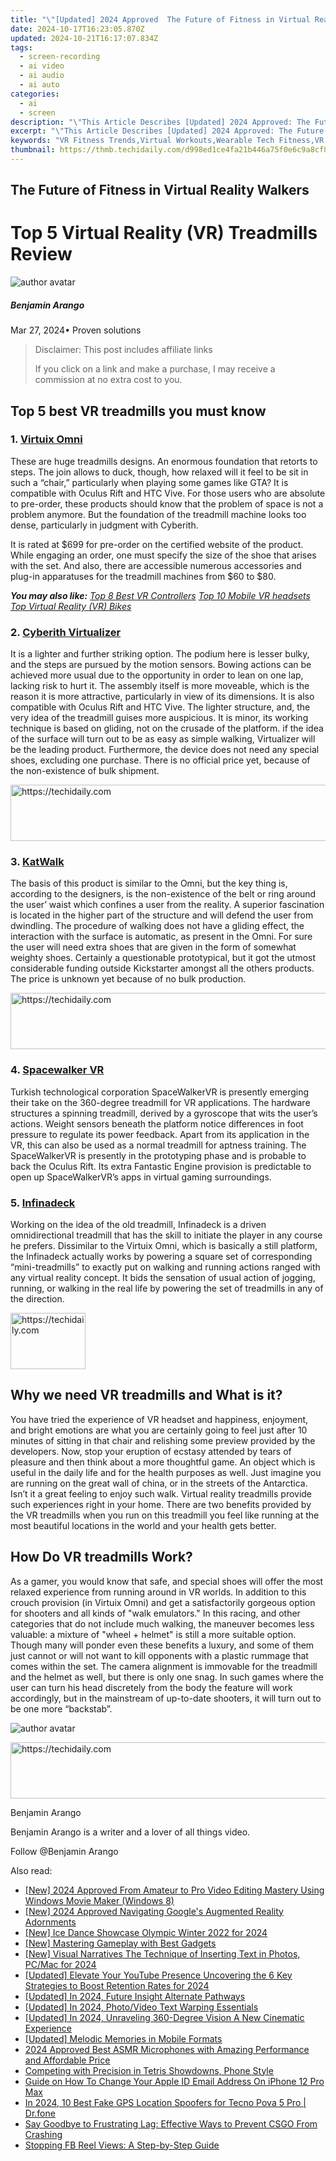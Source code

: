 ```yaml
---
title: "\"[Updated] 2024 Approved  The Future of Fitness in Virtual Reality Walkers\""
date: 2024-10-17T16:23:05.870Z
updated: 2024-10-21T16:17:07.834Z
tags: 
  - screen-recording
  - ai video
  - ai audio
  - ai auto
categories: 
  - ai
  - screen
description: "\"This Article Describes [Updated] 2024 Approved: The Future of Fitness in Virtual Reality Walkers\""
excerpt: "\"This Article Describes [Updated] 2024 Approved: The Future of Fitness in Virtual Reality Walkers\""
keywords: "VR Fitness Trends,Virtual Workouts,Wearable Tech Fitness,VR Walking Gears,Future Fitness Technology,Immersive Exercise Platforms,Fitness in Virtual Space"
thumbnail: https://thmb.techidaily.com/d998ed1ce4fa21b446a75f0e6c9a8cf84aeb11cbd732d7f1223ebbfd05a07e14.jpg
---
```


## The Future of Fitness in Virtual Reality Walkers

# Top 5 Virtual Reality (VR) Treadmills Review

![author avatar](https://images.wondershare.com/filmora/article-images/benjamin-arango-author.jpg)

##### Benjamin Arango

 Mar 27, 2024• Proven solutions

>  Disclaimer: This post includes affiliate links
>
>  If you click on a link and make a purchase, I may receive a commission at no extra cost to you.
>

## Top 5 best VR treadmills you must know

### 1\. [Virtuix Omni](http://www.virtuix.com/)

These are huge treadmills designs. An enormous foundation that retorts to steps. The join allows to duck, though, how relaxed will it feel to be sit in such a “chair,” particularly when playing some games like GTA? It is compatible with Oculus Rift and HTC Vive. For those users who are absolute to pre-order, these products should know that the problem of space is not a problem anymore. But the foundation of the treadmill machine looks too dense, particularly in judgment with Cyberith.

It is rated at $699 for pre-order on the certified website of the product. While engaging an order, one must specify the size of the shoe that arises with the set. And also, there are accessible numerous accessories and plug-in apparatuses for the treadmill machines from $60 to $80.

 **_You may also like:_**
_[Top 8 Best VR Controllers](https://tools.techidaily.com/wondershare/filmora/download/)_
_[Top 10 Mobile VR headsets](https://tools.techidaily.com/wondershare/filmora/download/)_
_[Top Virtual Reality (VR) Bikes](https://tools.techidaily.com/wondershare/filmora/download/)_

### 2\. [Cyberith Virtualizer](http://cyberith.com/product/)

It is a lighter and further striking option. The podium here is lesser bulky, and the steps are pursued by the motion sensors. Bowing actions can be achieved more usual due to the opportunity in order to lean on one lap, lacking risk to hurt it. The assembly itself is more moveable, which is the reason it is more attractive, particularly in view of its dimensions. It is also compatible with Oculus Rift and HTC Vive. The lighter structure, and, the very idea of the treadmill guises more auspicious. It is minor, its working technique is based on gliding, not on the crusade of the platform. if the idea of the surface will turn out to be as easy as simple walking, Virtualizer will be the leading product. Furthermore, the device does not need any special shoes, excluding one purchase. There is no official price yet, because of the non-existence of bulk shipment.

<!-- affiliate ads begin -->
<a href="https://united.elfm.net/c/5597632/2139563/4704" target="_top" id="2139563">
  <img src="//a.impactradius-go.com/display-ad/4704-2139563" border="0" alt="https://techidaily.com" width="728" height="90"/>
</a>
<img height="0" width="0" src="https://united.elfm.net/i/5597632/2139563/4704" style="position:absolute;visibility:hidden;" border="0" />
<!-- affiliate ads end -->

### 3\. [KatWalk](https://www.kickstarter.com/projects/katvr/kat-walk-a-new-virtual-reality-locomotion-device)

The basis of this product is similar to the Omni, but the key thing is, according to the designers, is the non-existence of the belt or ring around the user’ waist which confines a user from the reality. A superior fascination is located in the higher part of the structure and will defend the user from dwindling. The procedure of walking does not have a gliding effect, the interaction with the surface is automatic, as present in the Omni. For sure the user will need extra shoes that are given in the form of somewhat weighty shoes. Certainly a questionable prototypical, but it got the utmost considerable funding outside Kickstarter amongst all the others products. The price is unknown yet because of no bulk production.

<!-- affiliate ads begin -->
<a href="https://versadesk.pxf.io/c/5597632/1828647/21290" target="_top" id="1828647">
  <img src="//a.impactradius-go.com/display-ad/21290-1828647" border="0" alt="https://techidaily.com" width="728" height="90"/>
</a>
<img height="0" width="0" src="https://versadesk.pxf.io/i/5597632/1828647/21290" style="position:absolute;visibility:hidden;" border="0" />
<!-- affiliate ads end -->

### 4\. [Spacewalker VR](http://spacewalkervr.com/)

Turkish technological corporation SpaceWalkerVR is presently emerging their take on the 360-degree treadmill for VR applications. The hardware structures a spinning treadmill, derived by a gyroscope that wits the user’s actions. Weight sensors beneath the platform notice differences in foot pressure to regulate its power feedback. Apart from its application in the VR, this can also be used as a normal treadmill for aptness training. The SpaceWalkerVR is presently in the prototyping phase and is probable to back the Oculus Rift. Its extra Fantastic Engine provision is predictable to open up SpaceWalkerVR’s apps in virtual gaming surroundings.

### 5\. [Infinadeck](https://www.roadtovr.com/hands-on-with-the-latest-infinadeck-treadmill-at-ces-2016/)

Working on the idea of the old treadmill, Infinadeck is a driven omnidirectional treadmill that has the skill to initiate the player in any course he prefers. Dissimilar to the Virtuix Omni, which is basically a still platform, the Infinadeck actually works by powering a square set of corresponding “mini-treadmills” to exactly put on walking and running actions ranged with any virtual reality concept. It bids the sensation of usual action of jogging, running, or walking in the real life by powering the set of treadmills in any of the direction.

<!-- affiliate ads begin -->
<a href="https://aligracehair.sjv.io/c/5597632/2135350/19272" target="_top" id="2135350">
  <img src="//a.impactradius-go.com/display-ad/19272-2135350" border="0" alt="https://techidaily.com" width="120" height="90"/>
</a>
<img height="0" width="0" src="https://aligracehair.sjv.io/i/5597632/2135350/19272" style="position:absolute;visibility:hidden;" border="0" />
<!-- affiliate ads end -->

## Why we need VR treadmills and What is it?

You have tried the experience of VR headset and happiness, enjoyment, and bright emotions are what you are certainly going to feel just after 10 minutes of sitting in that chair and relishing some preview provided by the developers. Now, stop your eruption of ecstasy attended by tears of pleasure and then think about a more thoughtful game. An object which is useful in the daily life and for the health purposes as well. Just imagine you are running on the great wall of china, or in the streets of the Antarctica. Isn’t it a great feeling to enjoy such walk. Virtual reality treadmills provide such experiences right in your home. There are two benefits provided by the VR treadmills when you run on this treadmill you feel like running at the most beautiful locations in the world and your health gets better.

## How Do VR treadmills Work?

As a gamer, you would know that safe, and special shoes will offer the most relaxed experience from running around in VR worlds. In addition to this crouch provision (in Virtuix Omni) and get a satisfactorily gorgeous option for shooters and all kinds of "walk emulators." In this racing, and other categories that do not include much walking, the maneuver becomes less valuable: a mixture of "wheel + helmet" is still a more suitable option. Though many will ponder even these benefits a luxury, and some of them just cannot or will not want to kill opponents with a plastic rummage that comes within the set. The camera alignment is immovable for the treadmill and the helmet as well, but there is only one snag. In such games where the user can turn his head discretely from the body the feature will work accordingly, but in the mainstream of up-to-date shooters, it will turn out to be one more “backstab”.

![author avatar](https://images.wondershare.com/filmora/article-images/benjamin-arango-author.jpg)

<!-- affiliate ads begin -->
<a href="https://review-au.sjv.io/c/5597632/2135315/14409" target="_top" id="2135315">
  <img src="//a.impactradius-go.com/display-ad/14409-2135315" border="0" alt="https://techidaily.com" width="728" height="90"/>
</a>
<img height="0" width="0" src="https://review-au.sjv.io/i/5597632/2135315/14409" style="position:absolute;visibility:hidden;" border="0" />
<!-- affiliate ads end -->

Benjamin Arango

Benjamin Arango is a writer and a lover of all things video.

Follow @Benjamin Arango


<ins class="adsbygoogle"
     style="display:block"
     data-ad-format="autorelaxed"
     data-ad-client="ca-pub-7571918770474297"
     data-ad-slot="1223367746"></ins>



<ins class="adsbygoogle"
     style="display:block"
     data-ad-client="ca-pub-7571918770474297"
     data-ad-slot="8358498916"
     data-ad-format="auto"
     data-full-width-responsive="true"></ins>


<span class="atpl-alsoreadstyle">Also read:</span>
<div><ul>
<li><a href="https://fox-access.techidaily.com/new-2024-approved-from-amateur-to-pro-video-editing-mastery-using-windows-movie-maker-windows-8/"><u>[New] 2024 Approved From Amateur to Pro Video Editing Mastery Using Windows Movie Maker (Windows 8)</u></a></li>
<li><a href="https://fox-access.techidaily.com/new-2024-approved-navigating-googles-augmented-reality-adornments/"><u>[New] 2024 Approved Navigating Google's Augmented Reality Adornments</u></a></li>
<li><a href="https://fox-access.techidaily.com/new-ice-dance-showcase-olympic-winter-2022-for-2024/"><u>[New] Ice Dance Showcase Olympic Winter 2022 for 2024</u></a></li>
<li><a href="https://facebook-video-footage.techidaily.com/new-mastering-gameplay-with-best-gadgets/"><u>[New] Mastering Gameplay with Best Gadgets</u></a></li>
<li><a href="https://fox-access.techidaily.com/new-visual-narratives-the-technique-of-inserting-text-in-photos-pcmac-for-2024/"><u>[New] Visual Narratives The Technique of Inserting Text in Photos, PC/Mac for 2024</u></a></li>
<li><a href="https://facebook-record-videos.techidaily.com/updated-elevate-your-youtube-presence-uncovering-the-6-key-strategies-to-boost-retention-rates-for-2024/"><u>[Updated] Elevate Your YouTube Presence Uncovering the 6 Key Strategies to Boost Retention Rates for 2024</u></a></li>
<li><a href="https://fox-access.techidaily.com/updated-in-2024-future-insight-alternate-pathways/"><u>[Updated] In 2024, Future Insight Alternate Pathways</u></a></li>
<li><a href="https://fox-access.techidaily.com/updated-in-2024-photovideo-text-warping-essentials/"><u>[Updated] In 2024, Photo/Video Text Warping Essentials</u></a></li>
<li><a href="https://fox-access.techidaily.com/updated-in-2024-unraveling-360-degree-vision-a-new-cinematic-experience/"><u>[Updated] In 2024, Unraveling 360-Degree Vision A New Cinematic Experience</u></a></li>
<li><a href="https://extra-support.techidaily.com/updated-melodic-memories-in-mobile-formats/"><u>[Updated] Melodic Memories in Mobile Formats</u></a></li>
<li><a href="https://fox-friendly.techidaily.com/2024-approved-best-asmr-microphones-with-amazing-performance-and-affordable-price/"><u>2024 Approved Best ASMR Microphones with Amazing Performance and Affordable Price</u></a></li>
<li><a href="https://games-able.techidaily.com/competing-with-precision-in-tetris-showdowns-phone-style/"><u>Competing with Precision in Tetris Showdowns, Phone Style</u></a></li>
<li><a href="https://ios-unlock.techidaily.com/guide-on-how-to-change-your-apple-id-email-address-on-iphone-12-pro-max-by-drfone-ios/"><u>Guide on How To Change Your Apple ID Email Address On iPhone 12 Pro Max</u></a></li>
<li><a href="https://change-location.techidaily.com/in-2024-10-best-fake-gps-location-spoofers-for-tecno-pova-5-pro-drfone-by-drfone-virtual-android/"><u>In 2024, 10 Best Fake GPS Location Spoofers for Tecno Pova 5 Pro | Dr.fone</u></a></li>
<li><a href="https://common-error.techidaily.com/say-goodbye-to-frustrating-lag-effective-ways-to-prevent-csgo-from-crashing/"><u>Say Goodbye to Frustrating Lag: Effective Ways to Prevent CSGO From Crashing</u></a></li>
<li><a href="https://facebook.techidaily.com/stopping-fb-reel-views-a-step-by-step-guide/"><u>Stopping FB Reel Views: A Step-by-Step Guide</u></a></li>
</ul></div>

